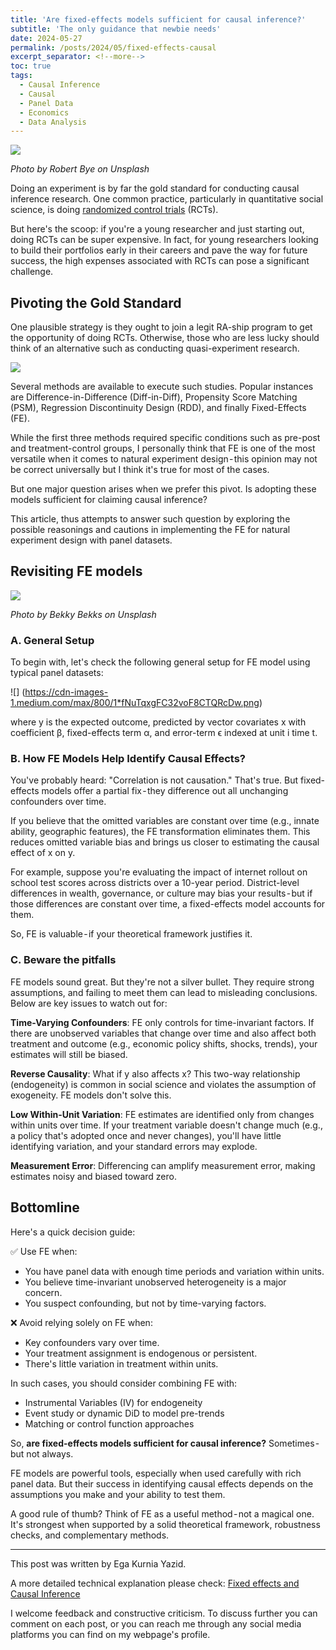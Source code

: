 ```yaml
---
title: 'Are fixed-effects models sufficient for causal inference?'
subtitle: 'The only guidance that newbie needs'
date: 2024-05-27
permalink: /posts/2024/05/fixed-effects-causal
excerpt_separator: <!--more-->
toc: true
tags:
  - Causal Inference
  - Causal
  - Panel Data
  - Economics
  - Data Analysis
---
```

![](https://miro.medium.com/v2/resize:fit:1100/format:webp/0*SxQZqhgLNDYVwVSt)

*Photo by Robert Bye on Unsplash*

Doing an experiment is by far the gold standard for conducting causal inference research. One common practice, particularly in quantitative social science, is doing [randomized control trials](https://medium.com/r/?url=https%3A%2F%2Fwww.ncbi.nlm.nih.gov%2Fpmc%2Farticles%2FPMC6235704%2F) (RCTs).

But here's the scoop: if you're a young researcher and just starting out, doing RCTs can be super expensive. In fact, for young researchers looking to build their portfolios early in their careers and pave the way for future success, the high expenses associated with RCTs can pose a significant challenge.

<!--more-->

## Pivoting the Gold Standard
One plausible strategy is they ought to join a legit RA-ship program to get the opportunity of doing RCTs. Otherwise, those who are less lucky should think of an alternative such as conducting quasi-experiment research.

![](https://cdn-images-1.medium.com/max/800/1*HGXlI5juHd9gzPsQLvuNow.png)

Several methods are available to execute such studies. Popular instances are Difference-in-Difference (Diff-in-Diff), Propensity Score Matching (PSM), Regression Discontinuity Design (RDD), and finally Fixed-Effects (FE).

While the first three methods required specific conditions such as pre-post and treatment-control groups, I personally think that FE is one of the most versatile when it comes to natural experiment design - this opinion may not be correct universally but I think it's true for most of the cases.

But one major question arises when we prefer this pivot. Is adopting these models sufficient for claiming causal inference?

This article, thus attempts to answer such question by exploring the possible reasonings and cautions in implementing the FE for natural experiment design with panel datasets.

## Revisiting FE models
![](https://cdn-images-1.medium.com/max/800/0*3HZFkNLSQ7EUhDaT)

*Photo by Bekky Bekks on Unsplash*

### A. General Setup
To begin with, let's check the following general setup for FE model using typical panel datasets:

![] (https://cdn-images-1.medium.com/max/800/1*fNuTqxgFC32voF8CTQRcDw.png)

where y is the expected outcome, predicted by vector covariates x with coefficient β, fixed-effects term α, and error-term ϵ indexed at unit i time t.

### B. How FE Models Help Identify Causal Effects?
You've probably heard: "Correlation is not causation." That's true. But fixed-effects models offer a partial fix - they difference out all unchanging confounders over time.

If you believe that the omitted variables are constant over time (e.g., innate ability, geographic features), the FE transformation eliminates them. This reduces omitted variable bias and brings us closer to estimating the causal effect of x​ on y​.

For example, suppose you're evaluating the impact of internet rollout on school test scores across districts over a 10-year period. District-level differences in wealth, governance, or culture may bias your results - but if those differences are constant over time, a fixed-effects model accounts for them.

So, FE is valuable - if your theoretical framework justifies it.

### C. Beware the pitfalls
FE models sound great. But they're not a silver bullet. They require strong assumptions, and failing to meet them can lead to misleading conclusions. Below are key issues to watch out for:

**Time-Varying Confounders**: FE only controls for time-invariant factors. If there are unobserved variables that change over time and also affect both treatment and outcome (e.g., economic policy shifts, shocks, trends), your estimates will still be biased.

**Reverse Causality**: What if y also affects x? This two-way relationship (endogeneity) is common in social science and violates the assumption of exogeneity. FE models don't solve this.

**Low Within-Unit Variation**: FE estimates are identified only from changes within units over time. If your treatment variable doesn't change much (e.g., a policy that's adopted once and never changes), you'll have little identifying variation, and your standard errors may explode.

**Measurement Error**: Differencing can amplify measurement error, making estimates noisy and biased toward zero.

## Bottomline
Here's a quick decision guide:

✅ Use FE when:

- You have panel data with enough time periods and variation within units.
- You believe time-invariant unobserved heterogeneity is a major concern.
- You suspect confounding, but not by time-varying factors.

❌ Avoid relying solely on FE when:
- Key confounders vary over time.
- Your treatment assignment is endogenous or persistent.
- There's little variation in treatment within units.

In such cases, you should consider combining FE with:
- Instrumental Variables (IV) for endogeneity
- Event study or dynamic DiD to model pre-trends
- Matching or control function approaches

So, **are fixed-effects models sufficient for causal inference?** Sometimes - but not always.

FE models are powerful tools, especially when used carefully with rich panel data. But their success in identifying causal effects depends on the assumptions you make and your ability to test them.

A good rule of thumb? Think of FE as a useful method - not a magical one. It's strongest when supported by a solid theoretical framework, robustness checks, and complementary methods.

---

This post was written by Ega Kurnia Yazid.

A more detailed technical explanation please check: [Fixed effects and Causal Inference](https://medium.com/r/?url=https%3A%2F%2Fdocs.iza.org%2Fdp16202.pdf)

I welcome feedback and constructive criticism. To discuss further you can comment on each post, or you can reach me through any social media platforms you can find on my webpage's profile.